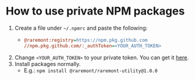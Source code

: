 # How to use private NPM packages
1. Create a file under `~/.npmrc` and paste the following:
   - ```ini
     @raremont:registry=https://npm.pkg.github.com
     //npm.pkg.github.com/:_authToken=<YOUR_AUTH_TOKEN>
     ``` 
1. Change `<YOUR_AUTH_TOKEN>` to your private token. You can get it [here](https://github.com/settings/tokens).
2. Install packages normally.
   - E.g.: `npm install @raremont/raremont-utility@1.0.0`
